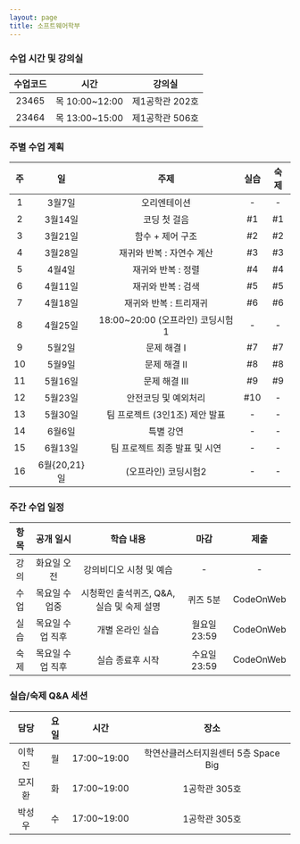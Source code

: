 ```yaml
---
layout: page
title: 소프트웨어학부
---
```


### 수업 시간 및 강의실

| 수업코드 | 시간 | 강의실 |
|:----:|:-----:|:-----:|
| 23465 | 목 10:00~12:00 | 제1공학관 202호 | 
| 23464 | 목 13:00~15:00 | 제1공학관 506호 |

### 주별 수업 계획

| 주 | 일 | 주제 | 실습 | 숙제 |
|:----:|:-----:|:-----:|:-----:|:-----:|
|  1  | 3월7일 | 오리엔테이션 | - | - |
|  2  | 3월14일 | 코딩 첫 걸음 | #1 | #1 |
|  3  | 3월21일 | 함수 + 제어 구조 | #2 | #2 |
|  4  | 3월28일 | 재귀와 반복 : 자연수 계산 | #3 | #3 |
|  5  | 4월4일 | 재귀와 반복 : 정렬 | #4 | #4 |
|  6  | 4월11일 | 재귀와 반복 : 검색 | #5 | #5 |
|  7  | 4월18일 | 재귀와 반복 : 트리재귀 | #6 | #6 |
|  8  | 4월25일 | 18:00~20:00  (오프라인) 코딩시험1 | - | - |
|  9  | 5월2일 | 문제 해결 I | #7 | #7 |
|  10 | 5월9일 | 문제 해결 II | #8 | #8 |
|  11 | 5월16일 | 문제 해결 III | #9 | #9 |
|  12 | 5월23일 | 안전코딩 및 예외처리 | #10 | - |
|  13 | 5월30일 | 팀 프로젝트 (3인1조) 제안 발표 | - | - |
|  14 | 6월6일 | 특별 강연 | - | - |
|  15 | 6월13일 | 팀 프로젝트 최종 발표 및 시연 | - | - |
|  16 | 6월{20,21}일 |  (오프라인) 코딩시험2 | - | - |

### 주간 수업 일정

| 항목 | 공개 일시 | 학습 내용 | 마감 | 제출 |
|:----:|:-----:|:-----:|:-----:|:-----:|
|  강의 | 화요일 오전 | 강의비디오 시청 및 예습 | - | - |
|  수업  | 목요일 수업중 | 시청확인 출석퀴즈, Q&A, 실습 및 숙제 설명 | 퀴즈 5분 | CodeOnWeb |
|  실습  | 목요일 수업 직후 | 개별 온라인 실습 | 월요일 23:59 | CodeOnWeb |
|  숙제  | 목요일 수업 직후 | 실습 종료후 시작 | 수요일 23:59 | CodeOnWeb |

### 실습/숙제 Q&A 세션

| 담당 | 요일 | 시간 | 장소 |
|:----:|:-----:|:-----:|:-----:|
|  이학진 | 월 | 17:00~19:00 | 학연산클러스터지원센터 5층 Space Big |
|  모지환  | 화 | 17:00~19:00 | 1공학관 305호 |
|  박성우  | 수 | 17:00~19:00 | 1공학관 305호 |
